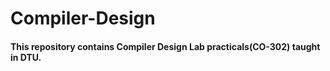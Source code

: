 # Compiler-Design
#### This repository contains Compiler Design Lab practicals(CO-302) taught in DTU.

